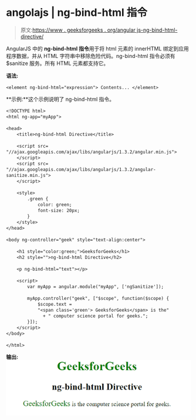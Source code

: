 # angolajs | ng-bind-html 指令

> 原文:[https://www . geeksforgeeks . org/angular js-ng-bind-html-directive/](https://www.geeksforgeeks.org/angularjs-ng-bind-html-directive/)

AngularJS 中的 **ng-bind-html 指令**用于将 html 元素的 innerHTML 绑定到应用程序数据，并从 HTML 字符串中移除危险代码。ng-bind-html 指令必须有$sanitize 服务。所有 HTML 元素都支持它。

**语法:**

```
<element ng-bind-html="expression"> Contents... </element>

```

**示例:**这个示例说明了 ng-bind-html 指令。

```
<!DOCTYPE html>
<html ng-app="myApp">

<head>
    <title>ng-bind-html Directive</title>

    <script src=
"//ajax.googleapis.com/ajax/libs/angularjs/1.3.2/angular.min.js">
    </script>
    <script src=
"//ajax.googleapis.com/ajax/libs/angularjs/1.3.2/angular-sanitize.min.js">
    </script>

    <style>
        .green {
            color: green;
            font-size: 20px;
        }
    </style>
</head>

<body ng-controller="geek" style="text-align:center">

    <h1 style="color:green;">GeeksforGeeks</h1>
    <h2 style="">ng-bind-html Directive</h2>

    <p ng-bind-html="text"></p>

    <script>
        var myApp = angular.module("myApp", ['ngSanitize']);

        myApp.controller("geek", ["$scope", function($scope) {
            $scope.text =
            "<span class='green'> GeeksforGeeks</span> is the"
              + " computer science portal for geeks.";
        }]);
    </script>
</body>

</html>                    
```

**输出:**
![ngbindhtml](img/80df41d0f17ad00ed151ef12e259e437.png)